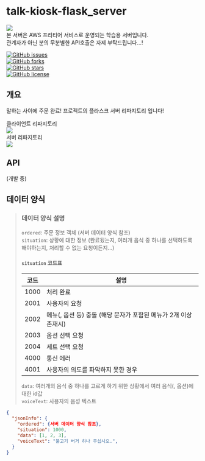 # talk-kiosk-flask_server

<img src="https://img.shields.io/badge/%E2%80%BB-%EC%A3%BC%EC%9D%98%EC%82%AC%ED%95%AD-yellow" />\
본 서버은 AWS 프리티어 서비스로 운영되는 학습용 서버입니다.\
관계자가 아닌 분의 무분별한 API호출은 자제 부탁드립니다...!

<a href="https://github.com/Fantastic5-Team/talk-kiosk-flask_server/issues"><img alt="GitHub issues" src="https://img.shields.io/github/issues/Fantastic5-Team/talk-kiosk-flask_server"></a>\
<a href="https://github.com/Fantastic5-Team/talk-kiosk-flask_server/network"><img alt="GitHub forks" src="https://img.shields.io/github/forks/Fantastic5-Team/talk-kiosk-flask_server"></a>\
<a href="https://github.com/Fantastic5-Team/talk-kiosk-flask_server/stargazers"><img alt="GitHub stars" src="https://img.shields.io/github/stars/Fantastic5-Team/talk-kiosk-flask_server?color=yellow"></a>\
<a href="https://github.com/Fantastic5-Team/talk-kiosk-flask_server"><img alt="GitHub license" src="https://img.shields.io/github/license/Fantastic5-Team/talk-kiosk-flask_server"></a>

## 개요
말하는 사이에 주문 완료! 프로젝트의 플라스크 서버 리파지토리 입니다!

클라이언트 리파지토리\
<a href="https://github.com/Fantastic5-Team/talk-kiosk-client" target="_blank">
  <img src="https://img.shields.io/badge/GitHub-talk--kiosk--client-brightgreen?style=for-the-badge&logo=github" />
</a>\
서버 리파지토리\
<a href="https://github.com/Fantastic5-Team/talk-kiosk-server" target="_blank">
  <img src="https://img.shields.io/badge/GitHub-talk--kiosk--server-brightgreen?style=for-the-badge&logo=github" />
</a>

## API
(개발 중)

## 데이터 양식
> ### 데이터 양식 설명
> `ordered`: 주문 정보 객체 (서버 데이터 양식 참조)\
> `situation`: 상황에 대한 정보 (완료됬는지, 여러개 음식 중 하나를 선택하도록 해야하는지, 처리할 수 없는 요청이든지...)
> #### `situation` 코드표
> | 코드 | 설명 |
> |---|---|
> | 1000 | 처리 완료 |
> | 2001 | 사용자의 요청 |
> | 2002 | 메뉴(, 옵션 등) 충돌 (해당 문자가 포함된 메뉴가 2개 이상 존재시) |
> | 2003 | 옵션 선택 요청 |
> | 2004 | 세트 선택 요청 |
> | 4000 | 통신 에러 |
> | 4001 | 사용자의 의도를 파악하지 못한 경우 |
>
> `data`: 여러개의 음식 중 하나를 고르게 하기 위한 상황에서 여러 음식(, 옵션)에 대한 id값\
> `voiceText`: 사용자의 음성 텍스트

```json
{
  "jsonInfo": {
    "ordered": {서버 데이터 양식 참조},
    "situation": 1000,
    "data": [1, 2, 3],
    "voiceText": "불고기 버거 하나 주십시오.",
  }
}
```
